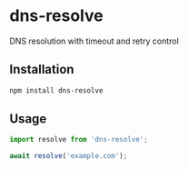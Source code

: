 # dns-resolve

DNS resolution with timeout and retry control

## Installation

```sh
npm install dns-resolve
```

## Usage

```ts
import resolve from 'dns-resolve';

await resolve('example.com');
```
